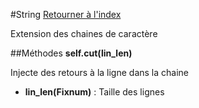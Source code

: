 #String
[Retourner à l'index](README.md)

Extension des chaines de caractère

##Méthodes
**self.cut(lin_len)**

Injecte des retours à la ligne dans la chaine  
*    **lin_len(Fixnum)** : Taille des lignes


